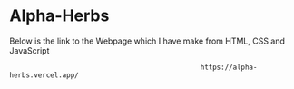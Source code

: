 # Alpha-Herbs

Below is the link to the Webpage which I have make from HTML, CSS and JavaScript

                                                   https://alpha-herbs.vercel.app/

